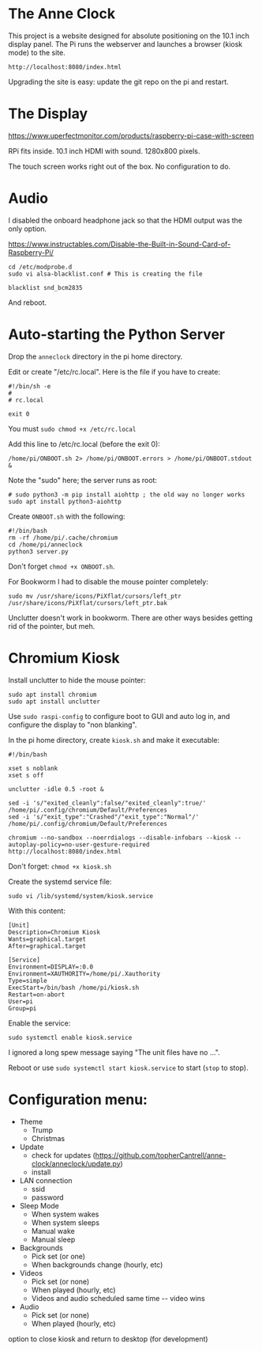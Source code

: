 # The Anne Clock

This project is a website designed for absolute positioning on the 10.1 inch display
panel. The Pi runs the webserver and launches a browser (kiosk mode) to the site.

```
http://localhost:8080/index.html
```

Upgrading the site is easy: update the git repo on the pi and restart.

# The Display

https://www.uperfectmonitor.com/products/raspberry-pi-case-with-screen

RPi fits inside. 10.1 inch HDMI with sound. 1280x800 pixels.

The touch screen works right out of the box. No configuration to do.

# Audio

I disabled the onboard headphone jack so that the HDMI output was the only option.

https://www.instructables.com/Disable-the-Built-in-Sound-Card-of-Raspberry-Pi/

```
cd /etc/modprobe.d
sudo vi alsa-blacklist.conf # This is creating the file
```

```
blacklist snd_bcm2835
```

And reboot.

# Auto-starting the Python Server

Drop the `anneclock` directory in the pi home directory.

Edit or create "/etc/rc.local". Here is the file if you have to create:

```
#!/bin/sh -e
#
# rc.local

exit 0
```

You must `sudo chmod +x /etc/rc.local`

Add this line to /etc/rc.local (before the exit 0):

```
/home/pi/ONBOOT.sh 2> /home/pi/ONBOOT.errors > /home/pi/ONBOOT.stdout &
```

Note the "sudo" here; the server runs as root:

```
# sudo python3 -m pip install aiohttp ; the old way no longer works
sudo apt install python3-aiohttp
```

Create `ONBOOT.sh` with the following:

```
#!/bin/bash
rm -rf /home/pi/.cache/chromium
cd /home/pi/anneclock
python3 server.py
```

Don't forget `chmod +x ONBOOT.sh`.

For Bookworm I had to disable the mouse pointer completely:

```
sudo mv /usr/share/icons/PiXflat/cursors/left_ptr /usr/share/icons/PiXflat/cursors/left_ptr.bak
```

Unclutter doesn't work in bookworm. There are other ways besides getting rid of the pointer, but meh.

# Chromium Kiosk

Install unclutter to hide the mouse pointer:

```
sudo apt install chromium
sudo apt install unclutter
```

Use `sudo raspi-config` to configure boot to GUI and auto log in, and configure the display to "non blanking".

In the pi home directory, create `kiosk.sh` and make it executable:

```
#!/bin/bash

xset s noblank
xset s off

unclutter -idle 0.5 -root &

sed -i 's/"exited_cleanly":false/"exited_cleanly":true/' /home/pi/.config/chromium/Default/Preferences
sed -i 's/"exit_type":"Crashed"/"exit_type":"Normal"/' /home/pi/.config/chromium/Default/Preferences

chromium --no-sandbox --noerrdialogs --disable-infobars --kiosk --autoplay-policy=no-user-gesture-required http://localhost:8080/index.html
```

Don't forget: `chmod +x kiosk.sh`

Create the systemd service file:

```
sudo vi /lib/systemd/system/kiosk.service
```

With this content:

```
[Unit]
Description=Chromium Kiosk
Wants=graphical.target
After=graphical.target

[Service]
Environment=DISPLAY=:0.0
Environment=XAUTHORITY=/home/pi/.Xauthority
Type=simple
ExecStart=/bin/bash /home/pi/kiosk.sh
Restart=on-abort
User=pi
Group=pi
```

Enable the service:

```
sudo systemctl enable kiosk.service
```

I ignored a long spew message saying "The unit files have no ...".

Reboot or use `sudo systemctl start kiosk.service` to start (`stop` to stop).

# Configuration menu:
  - Theme
    - Trump
    - Christmas
  - Update
    - check for updates (https://github.com/topherCantrell/anne-clock/anneclock/update.py)
    - install
  - LAN connection
    - ssid
    - password
  - Sleep Mode
    - When system wakes
    - When system sleeps
    - Manual wake
    - Manual sleep
  - Backgrounds
    - Pick set (or one)
    - When backgrounds change (hourly, etc)
  - Videos
    - Pick set (or none)
    - When played (hourly, etc)
    - Videos and audio scheduled same time -- video wins
  - Audio
    - Pick set (or none)
    - When played (hourly, etc)

option to close kiosk and return to desktop (for development)